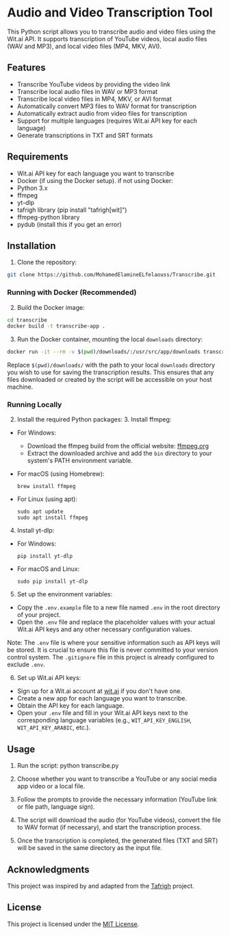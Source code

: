 # Audio and Video Transcription Tool

This Python script allows you to transcribe audio and video files using the Wit.ai API. It supports transcription of YouTube videos, local audio files (WAV and MP3), and local video files (MP4, MKV, AVI).

## Features

- Transcribe YouTube videos by providing the video link
- Transcribe local audio files in WAV or MP3 format
- Transcribe local video files in MP4, MKV, or AVI format
- Automatically convert MP3 files to WAV format for transcription
- Automatically extract audio from video files for transcription
- Support for multiple languages (requires Wit.ai API key for each language)
- Generate transcriptions in TXT and SRT formats

## Requirements

- Wit.ai API key for each language you want to transcribe
- Docker (if using the Docker setup).
if not using Docker:
- Python 3.x
- ffmpeg
- yt-dlp
- tafrigh library (pip install "tafrigh[wit]")
- ffmpeg-python library
- pydub (install this if you get an error)

## Installation

1. Clone the repository:
```bash
git clone https://github.com/MohamedElamineELfelaouss/Transcribe.git
```
### Running with Docker (Recommended)

2. Build the Docker image:
```bash
cd transcribe
docker build -t transcribe-app .
```
3. Run the Docker container, mounting the local `downloads` directory:
```bash
docker run -it --rm -v $(pwd)/downloads/:/usr/src/app/downloads transcribe-app
```
Replace `$(pwd)/downloads/` with the path to your local `downloads` directory you wish to use for saving the transcription results. This ensures that any files downloaded or created by the script will be accessible on your host machine.

### Running Locally

2. Install the required Python packages:
   3. Install ffmpeg:

- For Windows:
  - Download the ffmpeg build from the official website: [ffmpeg.org](https://ffmpeg.org/download.html)
  - Extract the downloaded archive and add the `bin` directory to your system's PATH environment variable.

- For macOS (using Homebrew):
  ```
  brew install ffmpeg
  ```

- For Linux (using apt):
  ```
  sudo apt update
  sudo apt install ffmpeg
  ```

4. Install yt-dlp:

- For Windows:
  ```
  pip install yt-dlp
  ```

- For macOS and Linux:
  ```
  sudo pip install yt-dlp
  ```

5. Set up the environment variables:

- Copy the `.env.example` file to a new file named `.env` in the root directory of your project.
- Open the `.env` file and replace the placeholder values with your actual Wit.ai API keys and any other necessary configuration values.

Note: The `.env` file is where your sensitive information such as API keys will be stored. It is crucial to ensure this file is never committed to your version control system. The `.gitignore` file in this project is already configured to exclude `.env`.

6. Set up Wit.ai API keys:

- Sign up for a Wit.ai account at [wit.ai](https://wit.ai/) if you don't have one.
- Create a new app for each language you want to transcribe.
- Obtain the API key for each language.
- Open your `.env` file and fill in your Wit.ai API keys next to the corresponding language variables (e.g., `WIT_API_KEY_ENGLISH`, `WIT_API_KEY_ARABIC`, etc.).


## Usage

1. Run the script:
   python transcribe.py
2. Choose whether you want to transcribe a YouTube or any social media app video or a local file.

3. Follow the prompts to provide the necessary information (YouTube link or file path, language sign).

4. The script will download the audio (for YouTube videos), convert the file to WAV format (if necessary), and start the transcription process.

5. Once the transcription is completed, the generated files (TXT and SRT) will be saved in the same directory as the input file.

## Acknowledgments

This project was inspired by and adapted from the [Tafrigh](https://github.com/ieasybooks/tafrigh) project.

## License

This project is licensed under the [MIT License](LICENSE).
